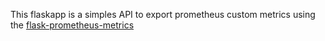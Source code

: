 This flaskapp is a simples API to export prometheus custom metrics using the [flask-prometheus-metrics](https://pypi.org/project/flask-prometheus-metrics/)